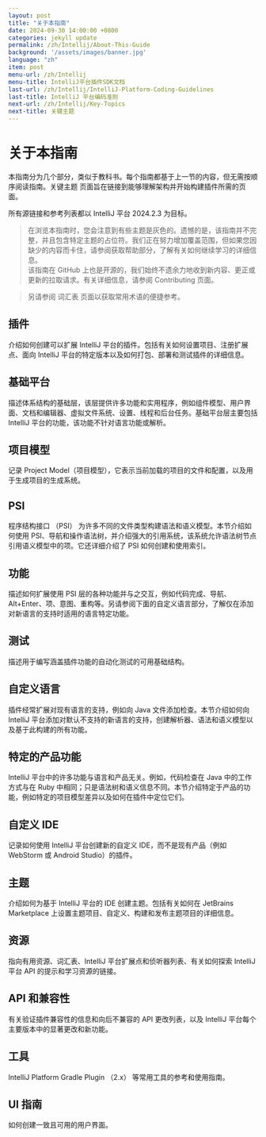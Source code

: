 ```yaml
---
layout: post
title: "关于本指南"
date: 2024-09-30 14:00:00 +0800
categories: jekyll update
permalink: /zh/Intellij/About-This-Guide
background: '/assets/images/banner.jpg'
language: "zh"
item: post
menu-url: /zh/Intellij
menu-title: IntelliJ平台插件SDK文档
last-url: /zh/Intellij/IntelliJ-Platform-Coding-Guidelines
last-title: IntelliJ 平台编码准则
next-url: /zh/Intellij/Key-Topics
next-title: 关键主题
---
```

# 关于本指南

本指南分为几个部分，类似于教科书。每个指南都基于上一节的内容，但无需按顺序阅读指南。关键主题 页面旨在链接到能够理解架构并开始构建插件所需的页面。

所有源链接和参考列表都以 IntelliJ 平台 2024.2.3 为目标。

> 在浏览本指南时，您会注意到有些主题是灰色的。遗憾的是，该指南并不完整，并且包含特定主题的占位符。我们正在努力增加覆盖范围，但如果您因缺少的内容而卡住，请参阅获取帮助部分，了解有关如何继续学习的详细信息。    
> 该指南在 GitHub 上也是开源的，我们始终不遗余力地收到新内容、更正或更新的拉取请求。有关详细信息，请参阅 Contributing 页面。

> 另请参阅 词汇表 页面以获取常用术语的便捷参考。

## 插件

介绍如何创建可以扩展 IntelliJ 平台的插件。包括有关如何设置项目、注册扩展点、面向 IntelliJ 平台的特定版本以及如何打包、部署和测试插件的详细信息。

## 基础平台

描述体系结构的基础层，该层提供许多功能和实用程序，例如组件模型、用户界面、文档和编辑器、虚拟文件系统、设置、线程和后台任务。基础平台层主要包括 IntelliJ 平台的功能，该功能不针对语言功能或解析。

## 项目模型

记录 Project Model（项目模型），它表示当前加载的项目的文件和配置，以及用于生成项目的生成系统。

## PSI

程序结构接口 （PSI） 为许多不同的文件类型构建语法和语义模型。本节介绍如何使用 PSI、导航和操作语法树，并介绍强大的引用系统，该系统允许语法树节点引用语义模型中的项。它还详细介绍了 PSI 如何创建和使用索引。

## 功能

描述如何扩展使用 PSI 层的各种功能并与之交互，例如代码完成、导航、Alt+Enter、项、意图、重构等。另请参阅下面的自定义语言部分，了解仅在添加对新语言的支持时适用的语言特定功能。

## 测试

描述用于编写涵盖插件功能的自动化测试的可用基础结构。

## 自定义语言

插件经常扩展对现有语言的支持，例如向 Java 文件添加检查。本节介绍如何向 IntelliJ 平台添加对默认不支持的新语言的支持，创建解析器、语法和语义模型以及基于此构建的所有功能。

## 特定的产品功能

IntelliJ 平台中的许多功能与语言和产品无关。例如，代码检查在 Java 中的工作方式与在 Ruby 中相同；只是语法树和语义信息不同。本节介绍特定于产品的功能，例如特定的项目模型差异以及如何在插件中定位它们。

## 自定义 IDE

记录如何使用 IntelliJ 平台创建新的自定义 IDE，而不是现有产品（例如 WebStorm 或 Android Studio）的插件。

## 主题

介绍如何为基于 IntelliJ 平台的 IDE 创建主题。包括有关如何在 JetBrains Marketplace 上设置主题项目、自定义、构建和发布主题项目的详细信息。

## 资源

指向有用资源、词汇表、IntelliJ 平台扩展点和侦听器列表、有关如何探索 IntelliJ 平台 API 的提示和学习资源的链接。

## API 和兼容性

有关验证插件兼容性的信息和向后不兼容的 API 更改列表，以及 IntelliJ 平台每个主要版本中的显著更改和新功能。

## 工具

IntelliJ Platform Gradle Plugin （2.x） 等常用工具的参考和使用指南。

## UI 指南

如何创建一致且可用的用户界面。
